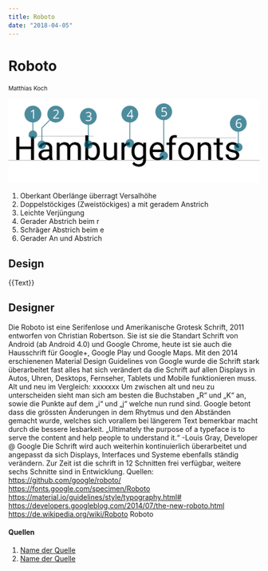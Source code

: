 ```yaml
---
title: Roboto
date: "2018-04-05"
---
```


# Roboto
<small>Matthias Koch</small>

<div class="col1to12">

![Roboto](./Roboto.svg)

</div>

1. Oberkant Oberlänge überragt Versalhöhe
2. Doppelstöckiges (Zweistöckiges) a mit geradem Anstrich
3. Leichte Verjüngung
4. Gerader Abstrich beim r
5. Schräger Abstrich beim e
6. Gerader An und Abstrich


## Design
{{Text}}

## Designer
Die Roboto ist eine Serifenlose und Amerikanische Grotesk Schrift, 2011
entworfen von Christian Robertson.
Sie ist sie die Standart Schrift von Android (ab Android 4.0) und Google
Chrome, heute ist sie auch die Hausschrift für Google+, Google Play und
Google Maps.
Mit den 2014 erschienenen Material Design Guidelines von Google wurde
die Schrift stark überarbeitet fast alles hat sich verändert da die Schrift
auf allen Displays in Autos, Uhren, Desktops, Fernseher, Tablets und Mobile
funktionieren muss.
Alt und neu im Vergleich:
xxxxxxx
Um zwischen alt und neu zu unterscheiden sieht man sich am besten die
Buchstaben „R“ und „K“ an, sowie die Punkte auf dem „i“ und „j“ welche
nun rund sind.
Google betont dass die grössten Änderungen in dem Rhytmus und den
Abständen gemacht wurde, welches sich vorallem bei längerem Text bemerkbar
macht durch die bessere lesbarkeit.
„Ultimately the purpose of a typeface is to serve the content and help
people to understand it.“
-Louis Gray, Developer @ Google
Die Schrift wird auch weiterhin kontinuierlich überarbeitet und angepasst
da sich Displays, Interfaces und Systeme ebenfalls ständig verändern.
Zur Zeit ist die schrift in 12 Schnitten frei verfügbar, weitere sechs Schnitte
sind in Entwicklung.
Quellen:
https://github.com/google/roboto/
https://fonts.google.com/specimen/Roboto
https://material.io/guidelines/style/typography.html#
https://developers.googleblog.com/2014/07/the-new-roboto.html
https://de.wikipedia.org/wiki/Roboto
Roboto


#### Quellen
1. [Name der Quelle](http://...)
2. [Name der Quelle](http://...)
